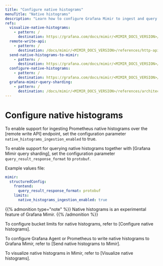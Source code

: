 ```yaml
---
title: "Configure native histograms"
menuTitle: "Native histograms"
description: "Learn how to configure Grafana Mimir to ingest and query native histograms."
refs:
  visualize-native-histograms:
    - pattern: /
      destination: https://grafana.com/docs/mimir/<MIMIR_DOCS_VERSION>/visualize/native-histograms/
  remote-write-api:
    - pattern: /
      destination: /docs/mimir/<MIMIR_DOCS_VERSION>/references/http-api/#remote-write
  send-native-histograms-to-mimir:
    - pattern: /
      destination: https://grafana.com/docs/mimir/<MIMIR_DOCS_VERSION>/send/native-histograms/
  configure-native-histograms:
    - pattern: /
      destination: https://grafana.com/docs/mimir/<MIMIR_DOCS_VERSION>/configure/configure-native-histograms-ingestion/
  grafana-mimir-query-sharding:
    - pattern: /
      destination: /docs/mimir/<MIMIR_DOCS_VERSION>/references/architecture/query-sharding/
---
```


# Configure native histograms

To enable support for ingesting Prometheus native histograms over the [remote write API] endpoint, set the configuration parameter `native_histograms_ingestion_enabled` to true.

To enable support for querying native histograms together with [Grafana Mimir query sharding], set the configuration parameter `query_result_response_format` to `protobuf`.

Example values file:

```yaml
mimir:
  structuredConfig:
    frontend:
      query_result_response_format: protobuf
    limits:
      native_histograms_ingestion_enabled: true
```

{{% admonition type="note" %}}
Native histograms is an experimental feature of Grafana Mimir.
{{% /admonition %}}

To configure bucket limits for native histograms, refer to [Configure native histograms].

To configure Grafana Agent or Prometheus to write native histograms to Grafana Mimir, refer to [Send native histograms to Mimir].

To visualize native histograms in Mimir, refer to [Visualize native histograms].
